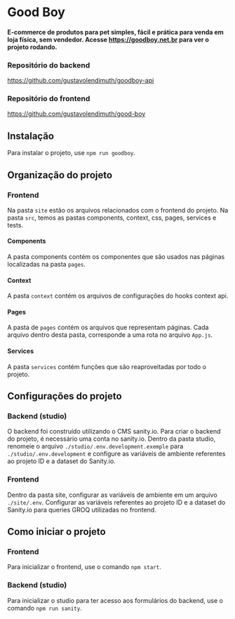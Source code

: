 # Good Boy

#### E-commerce de produtos para pet simples, fácil e prática para venda em loja física, sem vendedor. Acesse https://goodboy.net.br para ver o projeto rodando.
### Repositório do backend
 https://github.com/gustavolendimuth/goodboy-api
### Repositório do frontend
https://github.com/gustavolendimuth/good-boy
## Instalação
Para instalar o projeto, use ` npm run goodboy `.

## Organização do projeto
### Frontend
Na pasta ` site ` estão os arquivos relacionados com o frontend do projeto. Na pasta ` src `, temos as pastas components, context, css, pages, services e tests.
#### Components
A pasta components contém os componentes que são usados nas páginas localizadas na pasta ` pages `.

#### Context
A pasta ` context ` contém os arquivos de configurações do hooks context api.

#### Pages
A pasta de ` pages ` contém os arquivos que representam páginas. Cada arquivo dentro desta pasta, corresponde a uma rota no arquivo ` App.js `.

#### Services
A pasta ` services ` contém funções que são reaproveitadas por todo o projeto.

## Configurações do projeto
### Backend (studio)
O backend foi construído utilizando o CMS sanity.io. Para criar o backend do projeto, é necessário uma conta no sanity.io. Dentro da pasta studio, renomeie o arquivo ` ./studio/.env.development.exemple ` para ` ./studio/.env.development ` e configure as variáveis de ambiente referentes ao projeto ID e a dataset do Sanity.io.
### Frontend
Dentro da pasta site, configurar as variáveis de ambiente em um arquivo ` ./site/.env `. Configurar as variáveis referentes ao projeto ID e a dataset do Sanity.io para queries GROQ utilizadas no frontend.

## Como iniciar o projeto
### Frontend
Para inicializar o frontend, use o comando ` npm start `.
### Backend (studio)
Para inicializar o studio para ter acesso aos formulários do backend, use o comando ` npm run sanity `.

